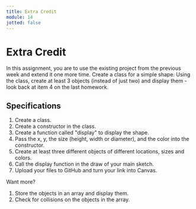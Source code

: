 ```yaml
---
title: Extra Credit
module: 14
jotted: false
---
```


# Extra Credit

In this assignment, you are to use the existing project from the previous week and extend it one more time.  Create a class for a simple shape.  Using the class, create at least 3 objects (instead of just two) and display them - look back at item 4 on the last homework.



## Specifications

1. Create a class.
2. Create a constructor in the class.
3. Create a function called "display" to display the shape.
3. Pass the x, y, the size (height, width or diameter), and the color into the constructor.
4. Create at least three different objects of different locations, sizes and colors.
5. Call the display function in the draw of your main sketch.
7. Upload your files to GitHub and turn your link into Canvas.

Want more?

1. Store the objects in an array and display them.
2. Check for collisions on the objects in the array.